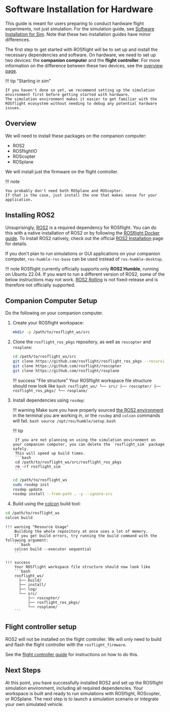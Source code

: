 # Software Installation for Hardware

This guide is meant for users preparing to conduct hardware flight experiments, not just simulation.
For the simulation guide, see [Software Installation for Sim](./installation-sim.md).
Note that these two installation guides have minor differences.

The first step to get started with ROSflight will be to set up and install the necessary dependencies and software.
On hardware, we need to set up two devices: the **companion computer** and the **flight controller**.
For more information on the difference between these two devices, see the [overview page](../overview.md).

!!! tip "Starting in sim"

    If you haven't done so yet, we recommend setting up the simulation environment first before getting started with hardware.
    The simulation environment makes it easier to get familiar with the ROSflight ecosystem without needing to debug any potential hardware issues.


## Overview

We will need to install these packages on the companion computer:

- ROS2
- ROSflightIO
- ROScopter
- ROSplane

We will install just the firmware on the flight controller.

!!! note

    You probably don't need both ROSplane and ROScopter.
    If that is the case, just install the one that makes sense for your application.

## Installing ROS2

Unsuprisingly, [ROS2](https://docs.ros.org/en/humble/index.html) is a required dependency for ROSflight.
You can do this with a native installation of ROS2 or by following the [ROSflight Docker guide](./using-docker-with-rosflight.md).
To install ROS2 natively, check out the official [ROS2 Installation](https://docs.ros.org/en/humble/Installation/Ubuntu-Install-Debians.html) page for details.

If you don't plan to run simulations or GUI applications on your companion computer, `ros-humble-ros-base` can be used instead of `ros-humble-desktop`.

!!! note
    ROSflight currently officially supports only **ROS2 Humble**, running on Ubuntu 22.04.
    If you want to run a different version of ROS2, some of the below instructions may not work.
    [ROS2 Rolling](https://docs.ros.org/en/rolling/Installation/Ubuntu-Install-Debians.html) is not fixed-release and is therefore not officially supported. 


## Companion Computer Setup

Do the following on your companion computer.

1. Create your ROSflight workspace:
    ```bash
    mkdir -p /path/to/rosflight_ws/src
    ```

1. Clone the `rosflight_ros_pkgs` repository, as well as `roscopter` and `rosplane`:
    ```bash
    cd /path/to/rosflight_ws/src
    git clone https://github.com/rosflight/rosflight_ros_pkgs --recursive
    git clone https://github.com/rosflight/roscopter
    git clone https://github.com/rosflight/rosplane
    ```

    !!! success "File structure"
        Your ROSflight workspace file structure should now look like
        ```bash
        rosflight_ws/
          └── src/
              ├── roscopter/
              ├── rosflight_ros_pkgs/
              └── rosplane/
        ```

1. Install dependencies using `rosdep`:

    !!! warning
        Make sure you have properly sourced [the ROS2 environment](https://docs.ros.org/en/humble/Tutorials/Beginner-CLI-Tools/Configuring-ROS2-Environment.html) in the terminal you are working in, or the `rosdep` and `colcon` commands will fail.
        ```bash
        source /opt/ros/humble/setup.bash
        ```

    !!! tip

        If you are not planning on using the simulation environment on your companion computer, you can delete the `rosflight_sim` package safely.
        This will speed up build times.
        ```bash
        cd /path/to/rosflight_ws/src/rosflight_ros_pkgs
        rm -rf rosflight_sim
        ```
    
    ```bash
    cd /path/to/rosflight_ws
    sudo rosdep init
    rosdep update
    rosdep install --from-path . -y --ignore-src
    ```

1. Build using the [colcon](https://docs.ros.org/en/humble/Tutorials/Beginner-Client-Libraries/Colcon-Tutorial.html) build tool:
```bash
cd /path/to/rosflight_ws
colcon build
```

    !!! warning "Resource Usage"
        Building the whole repository at once uses a lot of memory.
        If you get build errors, try running the build command with the following argument:
        ```bash
        colcon build --executor sequential
        ```

    !!! success
        Your ROSflight workspace file structure should now look like
        ```bash
        rosflight_ws/
          ├── build/
          ├── install/
          ├── log/
          └── src/
              ├── roscopter/
              ├── rosflight_ros_pkgs/
              └── rosplane/
        ```

## Flight controller setup

ROS2 will not be installed on the flight controller.
We will only need to build and flash the flight controller with the `rosflight_firmware`.

See the [flight controller guide](../concepts/flight-controller-setup.md) for instructions on how to do this.

## Next Steps

At this point, you have successfully installed ROS2 and set up the ROSflight simulation environment, including all required dependencies.
Your workspace is built and ready to run simulations with ROSflight, ROScopter, or ROSplane.
The next step is to launch a simulation scenario or integrate your own simulated vehicle.
<!--For guidance on running simulations, see the [simulation quickstart guide](./simulation-quickstart.md).-->
